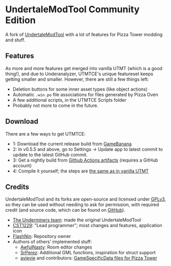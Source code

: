 # UndertaleModTool Community Edition

A fork of [UndertaleModTool](https://github.com/UnderminersTeam/UndertaleModTool) with a lot of features for Pizza Tower modding and stuff.

## Features

As more and more features get merged into vanilla UTMT (which is a good thing!), and due to Underanalyzer, UTMTCE's unique featureset keeps getting smaller and smaller. However, there are still a few things left:

- Deletion buttons for some inner asset types (like object actions)
- Automatic `.win.po` file associations for files generated by Pizza Oven
- A few additional scripts, in the UTMTCE Scripts folder
- Probably not more to come in the future.

## Download

There are a few ways to get UTMTCE:
- 1: Download the current release build from [GameBanana](https://gamebanana.com/tools/14193/)
- 2: In v0.5.5 and above, go to Settings -> Update app to latest commit to update to the latest GitHub commit.
- 3: Get a nightly build from [Github Actions artifacts](https://github.com/XDOneDude/UndertaleModToolCE/actions/) (requires a GitHub account)
- 4: Compile it yourself; the steps are [the same as in vanilla UTMT](https://github.com/krzys-h/UndertaleModTool#compilation-instructions)

## Credits
UndertaleModTool and its forks are open-source and licensed under [GPLv3](https://github.com/UnderminersTeam/UndertaleModTool/blob/master/LICENSE.txt), so they can be used without needing to ask for permission, with required credit (and source code, which can be found on [GitHub](https://github.com/XDOneDude/UndertaleModToolCE/)).

- [The Underminers team](https://github.com/UnderminersTeam): made the original UndertaleModTool
- [CST1229](https://github.com/CST1229): "Lead programmer"; most changes and features, application icon
- [FlashNin](https://github.com/XDOneDude): Repository owner
- Authors of others' implemented stuff:
  - [AwfulNasty](https://github.com/AwfulNasty): Room editor changes
  - [SrPerez](https://github.com/GithubSPerez): Additional GML functions, inspiration for struct support
  - [avievie](https://github.com/avievie) and contributors: [GameSpecificData files for Pizza Tower](https://github.com/avievie/PizzaTowerGameSpecificData)

<!--
  commandline building:

  dotnet publish UndertaleModTool -c Release -r win-x64 --self-contained false -p:PublishSingleFile=True --output bin/non-sc
  dotnet publish UndertaleModTool -c Release -r win-x64 --self-contained true -p:PublishSingleFile=True --output bin/sc
  dotnet publish UndertaleModCli -c Release -r win-x64 --self-contained false -p:PublishSingleFile=True --output bin/cli

-->
